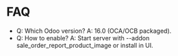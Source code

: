# FAQ

- Q: Which Odoo version? A: 16.0 (OCA/OCB packaged).
- Q: How to enable? A: Start server with --addon sale_order_report_product_image or install in UI.
